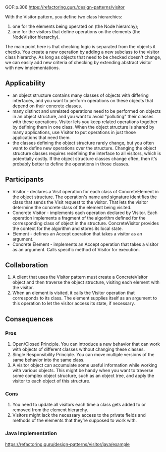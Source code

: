 GOF:p.306
https://refactoring.guru/design-patterns/visitor

With the Visitor pattern, you define two class hierarchies:
1. one for the elements being operated on (the Node hierarchy);
2. one for the visitors that define operations on the elements (the NodeVisitor hierarchy).

The main point here is that checking logic is separated from the objects it checks.
You create a new operation by adding a new subclass to the visitor class hierarchy.
As long as objects that need to be checked doesn't change,
we can easily add new criteria of checking by extending abstract visitor with new implementations.

## Applicability
* an object structure contains many classes of objects with differing interfaces, and you want
  to perform operations on these objects that depend on their concrete classes.
* many distinct and unrelated operations need to be performed on objects in an object structure,
  and you want to avoid "polluting" their classes with these operations.
  Visitor lets you keep related operations together by defining them in one class. 
  When the object structure is shared by many applications, use Visitor to put operations in just
  those applications that need them.
* the classes defining the object structure rarely change, but you often want to define new operations
  over the structure. Changing the object structure classes requires redefining the interface to all visitors,
  which is potentially costly. If the object structure classes change often, then it's probably better to define
  the operations in those classes.
  
## Participants
* Visitor - declares a Visit operation for each class of ConcreteElement in the object
  structure. The operation's name and signature identifies the class that sends the 
  Visit request to the visitor. That lets the visitor determine the concrete class of 
  the element being visited.
* Concrete Visitor - implements each operation declared by Visitor.
  Each operation implements a fragment of the algorithm defined for the corresponding
  class of object in the structure. ConcreteVisitor provides the context for the algorithm
  and stores its local state.
* Element - defines an Accept operation that takes a visitor as an argument.
* Concrete Element - implements an Accept operation that takes a visitor as an argument.
  Calls specific method of Visitor for execution.

## Collaboration
1. A client that uses the Visitor pattern must create a ConcreteVisitor object and
   then traverse the object structure, visiting each element with the visitor.
2. When an element is visited, it calls the Visitor operation that corresponds to its class.
   The element supplies itself as an argument to this operation to let the visitor
   access its state, if necessary.
   
## Consequences
### Pros
1. Open/Closed Principle. You can introduce a new behavior that can work with objects of different
   classes without changing these classes.
2. Single Responsibility Principle. You can move multiple versions of the same behavior
   into the same class.
3. A visitor object can accumulate some useful information while working with various objects.
   This might be handy when you want to traverse some complex object structure,
   such as an object tree, and apply the visitor to each object of this structure.
### Cons
1. You need to update all visitors each time a class gets added to or removed
   from the element hierarchy.
2. Visitors might lack the necessary access to the private fields and methods
   of the elements that they’re supposed to work with.

### Java Implementation
https://refactoring.guru/design-patterns/visitor/java/example